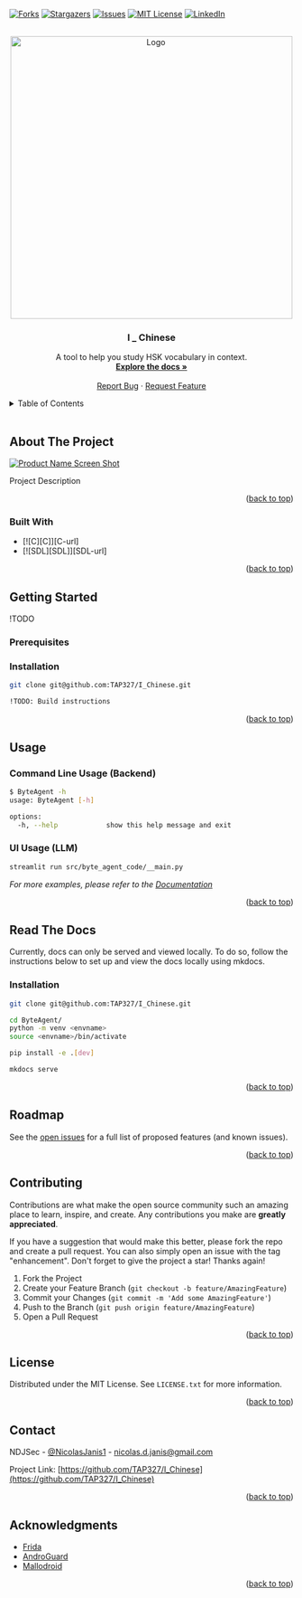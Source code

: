 <!-- Improved compatibility of back to top link: See: https://github.com/othneildrew/Best-README-Template/pull/73 -->
<a name="readme-top"></a>
<!--
*** Thanks for checking out the Best-README-Template. If you have a suggestion
*** that would make this better, please fork the repo and create a pull request
*** or simply open an issue with the tag "enhancement".
*** Don't forget to give the project a star!
*** Thanks again! Now go create something AMAZING! :D
-->



<!-- PROJECT SHIELDS -->
<!--
*** I'm using markdown "reference style" links for readability.
*** Reference links are enclosed in brackets [ ] instead of parentheses ( ).
*** See the bottom of this document for the declaration of the reference variables
*** for contributors-url, forks-url, etc. This is an optional, concise syntax you may use.
*** https://www.markdownguide.org/basic-syntax/#reference-style-links
-->
[![Forks][forks-shield]][forks-url]
[![Stargazers][stars-shield]][stars-url]
[![Issues][issues-shield]][issues-url]
[![MIT License][license-shield]][license-url]
[![LinkedIn][linkedin-shield]][linkedin-url]



<!-- PROJECT LOGO -->
<br />
<div align="center">
  <a href="https://github.com/TAP327/I_Chinese">
    <img src="images/logo.jpeg" alt="Logo" width="500" height="500">
  </a>

<h3 align="center">I _ Chinese</h3>

  <p align="center">
    A tool to help you study HSK vocabulary in context.
    <br />
    <a href="https://github.com/TAP327/I_Chinese"><strong>Explore the docs »</strong></a>
    <br />
    <br />
    <a href="https://github.com/TAP327/I_Chinese/issues">Report Bug</a>
    ·
    <a href="https://github.com/TAP327/I_Chinese/issues">Request Feature</a>
  </p>
</div>



<!-- TABLE OF CONTENTS -->
<details>
  <summary>Table of Contents</summary>
  <ol>
    <li>
      <a href="#about-the-project">About The Project</a>
      <ul>
        <li><a href="#built-with">Built With</a></li>
      </ul>
    </li>
    <li>
      <a href="#getting-started">Getting Started</a>
      <ul>
        <li><a href="#prerequisites">Prerequisites</a></li>
        <li><a href="#installation">Installation</a></li>
      </ul>
    </li>
    <li><a href="#usage">Usage</a></li>
    <li><a href="#roadmap">Roadmap</a></li>
    <li><a href="#contributing">Contributing</a></li>
    <li><a href="#license">License</a></li>
    <li><a href="#contact">Contact</a></li>
    <li><a href="#acknowledgments">Acknowledgments</a></li>
  </ol>
</details>
<br>

<!-- ABOUT THE PROJECT -->
## About The Project

[![Product Name Screen Shot][product-screenshot]](https://example.com)

Project Description

<p align="right">(<a href="#readme-top">back to top</a>)</p>



### Built With

* [![C][C]][C-url]
* [![SDL][SDL]][SDL-url]


<p align="right">(<a href="#readme-top">back to top</a>)</p>



<!-- GETTING STARTED -->
## Getting Started
!TODO

### Prerequisites

### Installation
```bash
git clone git@github.com:TAP327/I_Chinese.git

!TODO: Build instructions

```

<p align="right">(<a href="#readme-top">back to top</a>)</p>



<!-- USAGE EXAMPLES -->
## Usage

### Command Line Usage (Backend)
```bash
$ ByteAgent -h
usage: ByteAgent [-h]

options:
  -h, --help            show this help message and exit
```

### UI Usage (LLM)
```bash
streamlit run src/byte_agent_code/__main.py
```

_For more examples, please refer to the [Documentation](https://example.com)_

<p align="right">(<a href="#readme-top">back to top</a>)</p>


<!-- DOCS -->
## Read The Docs
Currently, docs can only be served and viewed locally. To do so,
follow the instructions below to set up and view the docs locally
using mkdocs.


### Installation
```bash
git clone git@github.com:TAP327/I_Chinese.git

cd ByteAgent/
python -m venv <envname>
source <envname>/bin/activate

pip install -e .[dev]

mkdocs serve
```

<p align="right">(<a href="#readme-top">back to top</a>)</p>

<!-- ROADMAP -->
## Roadmap

See the [open issues](https://github.com/TAP327/I_Chinese/issues) for a full list of proposed features (and known issues).

<p align="right">(<a href="#readme-top">back to top</a>)</p>



<!-- CONTRIBUTING -->
## Contributing

Contributions are what make the open source community such an amazing place to learn, inspire, and create. Any contributions you make are **greatly appreciated**.

If you have a suggestion that would make this better, please fork the repo and create a pull request. You can also simply open an issue with the tag "enhancement".
Don't forget to give the project a star! Thanks again!

1. Fork the Project
2. Create your Feature Branch (`git checkout -b feature/AmazingFeature`)
3. Commit your Changes (`git commit -m 'Add some AmazingFeature'`)
4. Push to the Branch (`git push origin feature/AmazingFeature`)
5. Open a Pull Request

<p align="right">(<a href="#readme-top">back to top</a>)</p>



<!-- LICENSE -->
## License

Distributed under the MIT License. See `LICENSE.txt` for more information.

<p align="right">(<a href="#readme-top">back to top</a>)</p>



<!-- CONTACT -->
## Contact

NDJSec - [@NicolasJanis1](https://twitter.com/NicolasJanis1) - nicolas.d.janis@gmail.com

Project Link: [https://github.com/TAP327/I_Chinese](https://github.com/TAP327/I_Chinese)

<p align="right">(<a href="#readme-top">back to top</a>)</p>


<!-- ACKNOWLEDGMENTS -->
## Acknowledgments

* [Frida](https://frida.re/)
* [AndroGuard](https://github.com/androguard/androguard)
* [Mallodroid](https://github.com/sfahl/mallodroid)

<p align="right">(<a href="#readme-top">back to top</a>)</p>



<!-- MARKDOWN LINKS & IMAGES -->
<!-- https://www.markdownguide.org/basic-syntax/#reference-style-links -->
[contributors-shield]: https://img.shields.io/github/contributors/TAP327/I_Chinese.svg?style=for-the-badge
[contributors-url]: https://github.com/TAP327/I_Chinese/graphs/contributors
[forks-shield]: https://img.shields.io/github/forks/TAP327/I_Chinese.svg?style=for-the-badge
[forks-url]: https://github.com/TAP327/I_Chinese/network/members
[stars-shield]: https://img.shields.io/github/stars/TAP327/I_Chinese.svg?style=for-the-badge
[stars-url]: https://github.com/TAP327/I_Chinese/stargazers
[issues-shield]: https://img.shields.io/github/issues/TAP327/I_Chinese.svg?style=for-the-badge
[issues-url]: https://github.com/TAP327/I_Chinese/issues
[license-shield]: https://img.shields.io/github/license/TAP327/I_Chinese.svg?style=for-the-badge
[license-url]: https://github.com/TAP327/I_Chinese/blob/master/LICENSE.txt
[linkedin-shield]: https://img.shields.io/badge/-LinkedIn-black.svg?style=for-the-badge&logo=linkedin&colorB=555
[linkedin-url]: https://www.linkedin.com/in/nicolas-janis/
[product-screenshot]: images/screenshot.png
[Python]: https://img.shields.io/badge/python-3670A0?style=for-the-badge&logo=python&logoColor=ffdd54
[Python-url]: https://www.python.org/